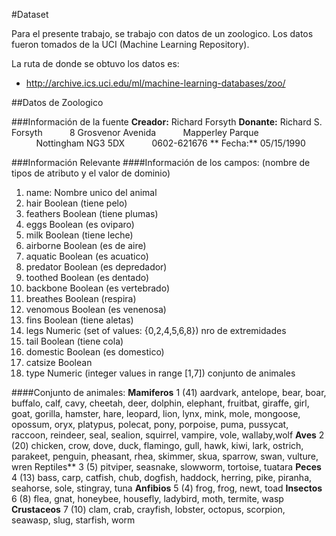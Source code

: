 #Dataset

Para el presente trabajo, se trabajo con datos de un zoologico. Los datos fueron tomados de la UCI (Machine Learning Repository).

La ruta de donde se obtuvo los datos es: 

- http://archive.ics.uci.edu/ml/machine-learning-databases/zoo/

##Datos de Zoologico

###Información de la fuente
**Creador:** Richard Forsyth
**Donante:** Richard S. Forsyth
          8 Grosvenor Avenida
          Mapperley Parque
          Nottingham NG3 5DX
          0602-621676
**  Fecha:** 05/15/1990

###Información Relevante
####Información de los campos: (nombre de tipos de atributo y el valor de dominio)

1. name: 		Nombre unico del animal
2. hair			Boolean (tiene pelo)
3. feathers		Boolean (tiene plumas)
4. eggs			Boolean (es oviparo)
5. milk			Boolean (tiene leche)
6. airborne		Boolean (es de aire)
7. aquatic		Boolean (es acuatico)
8. predator		Boolean (es depredador)
9. toothed		Boolean (es dentado)
10. backbone	Boolean (es vertebrado)
11. breathes	Boolean (respira)
12. venomous	Boolean (es venenosa)
13. fins		Boolean (tiene aletas)
14. legs		Numeric (set of values: {0,2,4,5,6,8}) nro de extremidades
15. tail		Boolean (tiene cola)
16. domestic		Boolean (es domestico)
17. catsize		Boolean 
18. type		Numeric (integer values in range [1,7]) conjunto de animales

####Conjunto de animales:
			**Mamiferos**
           1 (41) aardvark, antelope, bear, boar, buffalo, calf,
                  cavy, cheetah, deer, dolphin, elephant,
                  fruitbat, giraffe, girl, goat, gorilla, hamster,
                  hare, leopard, lion, lynx, mink, mole, mongoose,
                  opossum, oryx, platypus, polecat, pony,
                  porpoise, puma, pussycat, raccoon, reindeer,
                  seal, sealion, squirrel, vampire, vole, wallaby,wolf
            **Aves**
           2 (20) chicken, crow, dove, duck, flamingo, gull, hawk,
                  kiwi, lark, ostrich, parakeet, penguin, pheasant,
                  rhea, skimmer, skua, sparrow, swan, vulture, wren
            Reptiles**
           3 (5)  pitviper, seasnake, slowworm, tortoise, tuatara 
            **Peces**
           4 (13) bass, carp, catfish, chub, dogfish, haddock,
                  herring, pike, piranha, seahorse, sole, stingray, tuna
            **Anfibios**
           5 (4)  frog, frog, newt, toad 
            **Insectos**
           6 (8)  flea, gnat, honeybee, housefly, ladybird, moth, termite, wasp
            **Crustaceos**
           7 (10) clam, crab, crayfish, lobster, octopus,
                  scorpion, seawasp, slug, starfish, worm






